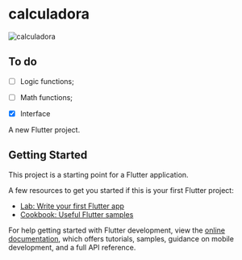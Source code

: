 # calculadora
![calculadora](https://github.com/Jerry-523/calculadora/assets/92488227/154684c5-c3ba-4c7f-8198-539344b89b80)

## To do

- [ ] Logic functions;

- [ ] Math functions;

- [x] Interface


A new Flutter project.

## Getting Started

This project is a starting point for a Flutter application.

A few resources to get you started if this is your first Flutter project:

- [Lab: Write your first Flutter app](https://docs.flutter.dev/get-started/codelab)
- [Cookbook: Useful Flutter samples](https://docs.flutter.dev/cookbook)

For help getting started with Flutter development, view the
[online documentation](https://docs.flutter.dev/), which offers tutorials,
samples, guidance on mobile development, and a full API reference.
